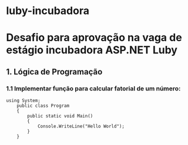 # luby-incubadora
<h1>Desafio para aprovação na vaga de estágio incubadora ASP.NET Luby</h1>

<h2>1. Lógica de Programação</h2>

<h3>1.1 Implementar função para calcular fatorial de um número:</h3>
<code>using System;				
	public class Program
	{
		public static void Main()
		{
			Console.WriteLine("Hello World");
		}
	}
</code>
